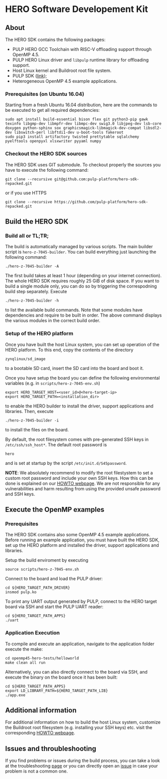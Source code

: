 # HERO Software Developement Kit

## About
The HERO SDK contains the following packages:
* PULP HERO GCC Toolchain with RISC-V offloading support through OpenMP 4.5.
* PULP HERO Linux driver and `libpulp` runtime library for offloading support.
* Host Linux kernel and Buildroot root file system.
* PULP SDK ([link](https://github.com/pulp-platform/pulp-sdk));
* Heterogeneous OpenMP 4.5 example applications.

### Prerequisites (on Ubuntu 16.04)
Starting from a fresh Ubuntu 16.04 distribution, here are the commands to be executed to get all required dependencies:

    sudo apt install build-essential bison flex git python3-pip gawk texinfo libgmp-dev libmpfr-dev libmpc-dev swig3.0 libjpeg-dev lsb-core doxygen python-sphinx sox graphicsmagick-libmagick-dev-compat libsdl2-dev libswitch-perl libftdi1-dev u-boot-tools fakeroot
    sudo pip3 install artifactory twisted prettytable sqlalchemy pyelftools openpyxl xlsxwriter pyyaml numpy

### Checkout the HERO SDK sources
The HERO SDK uses GIT submodule. To checkout properly the sources you have to execute the following command:
```
git clone --recursive git@github.com:pulp-platform/hero-sdk-repacked.git
```
or if you use HTTPS
```
git clone --recursive https://github.com/pulp-platform/hero-sdk-repacked.git
```

## Build the HERO SDK
### Build all or TL;TR;
The build is automatically managed by various scripts. The main builder script is `hero-z-7045-builder`.
You can build everything just launching the following command:
```
./hero-z-7045-builder -A
```
The first build takes at least 1 hour (depending on your internet connection). The whole HERO SDK requires roughly 25 GiB of disk space. If you want to build a single module only, you can do so by triggering the correspodning build step separately. Execute

```
./hero-z-7045-builder -h
```
to list the available build commands. Note that some modules have dependencies and require to be built in order. The above command displays the various modules in the correct build order.

###  Setup of the HERO platform
Once you have built the host Linux system, you can set up operation of the HERO platform. To this end, copy the contents of the directory
```
zynqlinux/sd_image
```
to a bootable SD card, insert the SD card into the board and boot it.

Once you have setup the board you can define the following environmental variables (e.g. in `scripts/hero-z-7045-env.sh`)
```
export HERO_TARGET_HOST=<user_id>@<hero-target-ip>
export HERO_TARGET_PATH=<installation_dir>
```
to enable the HERO builder to install the driver, support applications and libraries. Then, execute
```
./hero-z-7045-builder -i
```
to install the files on the board.

By default, the root filesystem comes with pre-generated SSH keys in `/etc/ssh/ssh_host*`. The default root password is
```
hero
```
and is set at startup by the script `/etc/init.d/S45password`.

**NOTE**: We absolutely recommend to modify the root filestystem to set a custom root password and include your own SSH keys. How this can be done is explained on our [HOWTO webpage](https://iis-people.ee.ethz.ch/~vogelpi/hero/software/host/zynqlinux/). We are not responsible for any vulnerabilities and harm resulting from using the provided unsafe password and SSH keys.

## Execute the OpenMP examples
### Prerequisites
The HERO SDK contains also some OpenMP 4.5 example applications. Before running an example application, you must have built the HERO SDK, set up the HERO platform and installed the driver, support applications and libraries.

Setup the build enviroment by executing
```
source scripts/hero-z-7045-env.sh
```

Connect to the board and load the PULP driver:
```
cd ${HERO_TARGET_PATH_DRIVER}
insmod pulp.ko
```

To print any UART output generated by PULP, connect to the HERO target board via SSH and start the PULP UART reader:
```
cd ${HERO_TARGET_PATH_APPS}
./uart
```

### Application Execution
To compile and execute an application, navigate to the application folder execute the make:
```
cd openmp45-hero-tests/helloworld
make clean all run
```

Alternatively, you can also directly connect to the board via SSH, and execute the binary on the board once it has been built:
```
cd ${HERO_TARGET_PATH_APPS}
export LD_LIBRARY_PATH=${HERO_TARGET_PATH_LIB}
./app.exe
```

## Additional information
For additional information on how to build the host Linux system, customize the Buildroot root filesystem (e.g. installing your SSH keys) etc. visit the corresponding [HOWTO webpage](https://iis-people.ee.ethz.ch/~vogelpi/hero/software/host/zynqlinux/).

## Issues and throubleshooting
If you find problems or issues during the build process, you can take a look at the troubleshooting [page](FAQ.md) or you can directly open an [issue](https://github.com/pulp-platform/hero-sdk-repacked/issues) in case your problem is not a common one.

